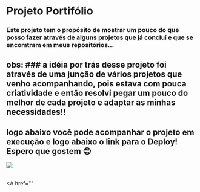 # Projeto Portifólio

### Este projeto tem o propósito de mostrar um pouco do que posso fazer através de alguns projetos que já concluí e que se encomtram em meus repositórios...

## obs: ### a idéia por trás desse projeto foi através de uma junção de vários projetos que venho acompanhando, pois estava com pouca criatividade e então resolvi pegar um pouco do melhor de cada projeto e adaptar as minhas necessidades!!

## logo abaixo você pode acompanhar o projeto em execução e logo abaixo o link para o Deploy! Espero que gostem 😊

<img src="portifolio.gif">
<br> <br>

<A href=""
